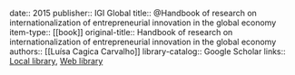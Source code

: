 date:: 2015
publisher:: IGI Global
title:: @Handbook of research on internationalization of entrepreneurial innovation in the global economy
item-type:: [[book]]
original-title:: Handbook of research on internationalization of entrepreneurial innovation in the global economy
authors:: [[Luísa Cagica Carvalho]]
library-catalog:: Google Scholar
links:: [Local library](zotero://select/library/items/XJVWFDJI), [Web library](https://www.zotero.org/users/6520516/items/XJVWFDJI)
